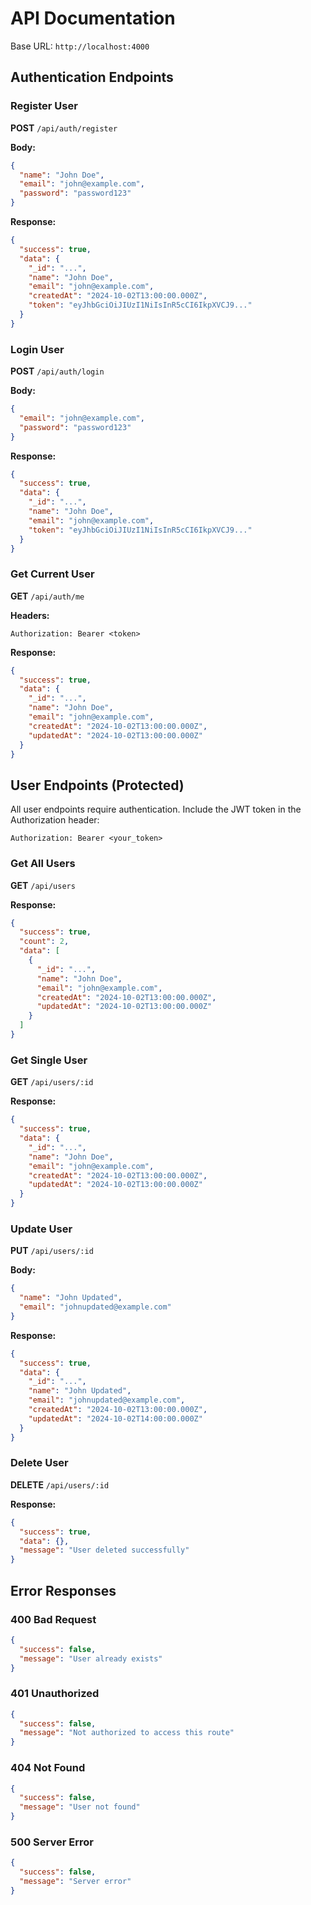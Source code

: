 # API Documentation

Base URL: `http://localhost:4000`

## Authentication Endpoints

### Register User
**POST** `/api/auth/register`

**Body:**
```json
{
  "name": "John Doe",
  "email": "john@example.com",
  "password": "password123"
}
```

**Response:**
```json
{
  "success": true,
  "data": {
    "_id": "...",
    "name": "John Doe",
    "email": "john@example.com",
    "createdAt": "2024-10-02T13:00:00.000Z",
    "token": "eyJhbGciOiJIUzI1NiIsInR5cCI6IkpXVCJ9..."
  }
}
```

### Login User
**POST** `/api/auth/login`

**Body:**
```json
{
  "email": "john@example.com",
  "password": "password123"
}
```

**Response:**
```json
{
  "success": true,
  "data": {
    "_id": "...",
    "name": "John Doe",
    "email": "john@example.com",
    "token": "eyJhbGciOiJIUzI1NiIsInR5cCI6IkpXVCJ9..."
  }
}
```

### Get Current User
**GET** `/api/auth/me`

**Headers:**
```
Authorization: Bearer <token>
```

**Response:**
```json
{
  "success": true,
  "data": {
    "_id": "...",
    "name": "John Doe",
    "email": "john@example.com",
    "createdAt": "2024-10-02T13:00:00.000Z",
    "updatedAt": "2024-10-02T13:00:00.000Z"
  }
}
```

## User Endpoints (Protected)

All user endpoints require authentication. Include the JWT token in the Authorization header:
```
Authorization: Bearer <your_token>
```

### Get All Users
**GET** `/api/users`

**Response:**
```json
{
  "success": true,
  "count": 2,
  "data": [
    {
      "_id": "...",
      "name": "John Doe",
      "email": "john@example.com",
      "createdAt": "2024-10-02T13:00:00.000Z",
      "updatedAt": "2024-10-02T13:00:00.000Z"
    }
  ]
}
```

### Get Single User
**GET** `/api/users/:id`

**Response:**
```json
{
  "success": true,
  "data": {
    "_id": "...",
    "name": "John Doe",
    "email": "john@example.com",
    "createdAt": "2024-10-02T13:00:00.000Z",
    "updatedAt": "2024-10-02T13:00:00.000Z"
  }
}
```

### Update User
**PUT** `/api/users/:id`

**Body:**
```json
{
  "name": "John Updated",
  "email": "johnupdated@example.com"
}
```

**Response:**
```json
{
  "success": true,
  "data": {
    "_id": "...",
    "name": "John Updated",
    "email": "johnupdated@example.com",
    "createdAt": "2024-10-02T13:00:00.000Z",
    "updatedAt": "2024-10-02T14:00:00.000Z"
  }
}
```

### Delete User
**DELETE** `/api/users/:id`

**Response:**
```json
{
  "success": true,
  "data": {},
  "message": "User deleted successfully"
}
```

## Error Responses

### 400 Bad Request
```json
{
  "success": false,
  "message": "User already exists"
}
```

### 401 Unauthorized
```json
{
  "success": false,
  "message": "Not authorized to access this route"
}
```

### 404 Not Found
```json
{
  "success": false,
  "message": "User not found"
}
```

### 500 Server Error
```json
{
  "success": false,
  "message": "Server error"
}
```
